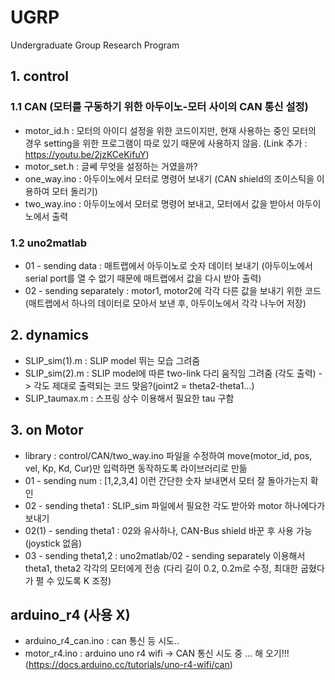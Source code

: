 # UGRP
Undergraduate Group Research Program

## 1. control
  ### 1.1 CAN (모터를 구동하기 위한 아두이노-모터 사이의 CAN 통신 설정)
   - motor_id.h : 모터의 아이디 설정을 위한 코드이지만, 현재 사용하는 중인 모터의 경우 setting을 위한 프로그램이 따로 있기 때문에 사용하지 않음. (Link 추가 : https://youtu.be/2jzKCeKifuY)
   - motor_set.h : 글쎄 무엇을 설정하는 거였을까?
   - one_way.ino : 아두이노에서 모터로 명령어 보내기 (CAN shield의 조이스틱을 이용하여 모터 돌리기)
   - two_way.ino : 아두이노에서 모터로 명령어 보내고, 모터에서 값을 받아서 아두이노에서 출력
     
  ### 1.2 uno2matlab
  - 01 - sending data : 매트랩에서 아두이노로 숫자 데이터 보내기 (아두이노에서 serial port를 열 수 없기 때문에 매트랩에서 값을 다시 받아 출력)
  - 02 - sending separately : motor1, motor2에 각각 다른 값을 보내기 위한 코드 (매트랩에서 하나의 데이터로 모아서 보낸 후, 아두이노에서 각각 나누어 저장)

## 2. dynamics
  - SLIP_sim(1).m : SLIP model 뛰는 모습 그려줌
  - SLIP_sim(2).m : SLIP model에 따른 two-link 다리 움직임 그려줌 (각도 출력) -> 각도 제대로 출력되는 코드 맞음?(joint2 = theta2-theta1...)
  - SLIP_taumax.m : 스프링 상수 이용해서 필요한 tau 구함

## 3. on Motor
  - library : control/CAN/two_way.ino 파일을 수정하여  move(motor_id, pos, vel, Kp, Kd, Cur)만 입력하면 동작하도록 라이브러리로 만듦
  - 01 - sending num : [1,2,3,4] 이런 간단한 숫자 보내면서 모터 잘 돌아가는지 확인
  - 02 - sending theta1 : SLIP_sim 파일에서 필요한 각도 받아와 motor 하나에다가 보내기
  - 02(1) - sending theta1 : 02와 유사하나, CAN-Bus shield 바꾼 후 사용 가능 (joystick 없음) 
  - 03 - sending theta1,2 : uno2matlab/02 - sending separately 이용해서 theta1, theta2 각각의 모터에게 전송 (다리 길이 0.2, 0.2m로 수정, 최대한 굽혔다가 펼 수 있도록 K 조정)

## arduino_r4 (사용 X)
  - arduino_r4_can.ino : can 통신 등 시도..
  - motor_r4.ino : arduino uno r4 wifi -> CAN 통신 시도 중 ... 해 오기!!! (https://docs.arduino.cc/tutorials/uno-r4-wifi/can)
